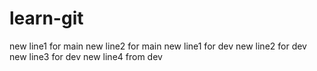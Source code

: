 # learn-git
new line1 for main
new line2 for main
new line1 for dev
new line2 for dev
new line3 for dev
new line4 from dev
